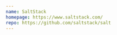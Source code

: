 ```yaml
---
name: SaltStack
homepage: https://www.saltstack.com/
repo: https://github.com/saltstack/salt
---
```

